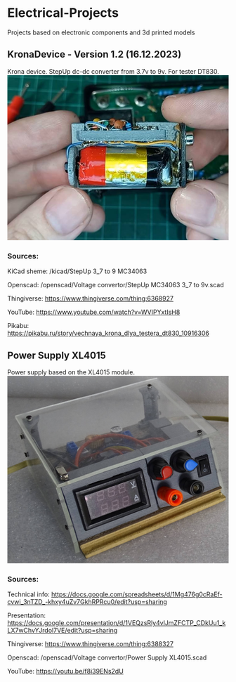 # Electrical-Projects
Projects based on electronic components and 3d printed models

## KronaDevice -  Version 1.2 (16.12.2023)
Krona device. StepUp dc-dc converter from 3.7v to 9v. For tester DT830.
![KronaDevice](https://github.com/mikelsv/Electrical-Projects/blob/main/images/KronaDevice.jpg)

### Sources:
KiCad sheme: /kicad/StepUp 3_7 to 9 MC34063

Openscad: /openscad/Voltage convertor/StepUp MC34063 3_7 to 9v.scad

Thingiverse: https://www.thingiverse.com/thing:6368927

YouTube: https://www.youtube.com/watch?v=WVIPYxtIsH8

Pikabu: https://pikabu.ru/story/vechnaya_krona_dlya_testera_dt830_10916306


## Power Supply XL4015
Power supply based on the XL4015 module.
![Power Supply](https://github.com/mikelsv/Electrical-Projects/blob/main/images/PowerSupplyLogo.jpg)

### Sources:
Technical info: https://docs.google.com/spreadsheets/d/1Mg476g0cRaEf-cvwi_3nTZD_-khxy4uZv7GkhRPRcu0/edit?usp=sharing

Presentation: https://docs.google.com/presentation/d/1VEQzsRly4vlJmZFCTP_CDkUu1_kLX7wChvYJrdol7VE/edit?usp=sharing

Thingiverse: https://www.thingiverse.com/thing:6388327

Openscad: /openscad/Voltage convertor/Power Supply XL4015.scad

YouTube: https://youtu.be/f8i39ENs2dU
